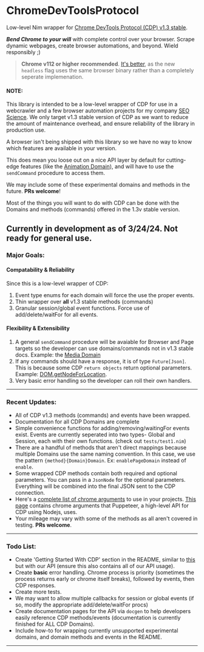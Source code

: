# ChromeDevToolsProtocol
Low-level Nim wrapper for [Chrome DevTools Protocol (CDP) v1.3 stable](https://chromedevtools.github.io/devtools-protocol/1-3/).

***Bend Chrome to your will*** with complete control over your browser. Scrape dynamic webpages, create browser automations, and beyond. Wield responsibly ;)

> **Chrome v112 or higher recommended**. [It's better](https://developer.chrome.com/docs/chromium/new-headless),
    as the new `headless` flag uses the same browser binary rather than a completely seperate implemenation.

#### NOTE:

This library is intended to be a low-level wrapper of CDP for use in a webcrawler and a few browser automation projects for my company [SEO Science](https://www.seo.science). We only target v1.3 stable version of CDP as we want to reduce the
amount of maintenance overhead, and ensure reliability of the library in
production use.

A browser isn't being shipped with this library so we have no way to know which features are available in your version.

This does mean you loose out on a nice API layer by default
for cutting-edge features (like the [Animation Domain](https://chromedevtools.github.io/devtools-protocol/tot/Animation/)), and will have to use the `sendCommand` procedure to access them.

We may include some of these experimental domains and methods in the future. **PRs welcome**!

Most of the things you will want to do with CDP can be done with the
Domains and methods (commands) offered in the 1.3v stable version.

## Currently in development as of 3/24/24. Not ready for general use. ##

### Major Goals:

#### Compatability & Reliability
Since this is a low-level wrapper of CDP:
1. Event type enums for each domain will force the use the proper events.
2. Thin wrapper over **all** v1.3 stable methods (commands)
3. Granular session/global event functions. Force use of add/delete/waitFor for all events.

#### Flexibility & Extensibility

1. A general `sendCommand` procedure will be avaiable for Browser and Page
        targets so the developer can use domains/commands not in v1.3 stable docs.
        Example: the [Media Domain](https://chromedevtools.github.io/devtools-protocol/tot/Media/)
2. If any commands should have a response, it is of
        type `Future[Json]`. This is because some CDP `return objects` return optional
        parameters. Example: [DOM.getNodeForLocation](https://chromedevtools.github.io/devtools-protocol/1-3/DOM/).
3. Very basic error handling so the developer can roll their own handlers.

---

### Recent Updates:
- All of CDP v1.3 methods (commands) and events have been wrapped.
- Documentation for all CDP Domains are complete
- Simple convenience functions for adding/removing/waitingFor events exist. Events are currently seperated into two types- Global and Session, each with their own functions. (check out `tests/test1.nim`)
- There are a handful of methods that aren't direct mappings because multiple Domains use the same naming convention. In this case, we use the pattern `{method}{Domain}Domain`. Ex: `enablePageDomain` instead of `enable`.
- Some wrapped CDP methods contain both required and optional parameters. You can pass in a `JsonNode`
        for the optional parameters. Everything will be combined into the final JSON
        sent to the CDP connection.
- Here's a [complete list of chrome arguments](https://peter.sh/experiments/chromium-command-line-switches/) to use in your projects. [This page](https://github.com/puppeteer/puppeteer/blob/main/packages/puppeteer-core/src/node/ChromeLauncher.ts) contains chrome arguments that Puppeteer, a high-level API for CDP using Nodejs, uses.
- Your mileage may vary with some of the methods as all aren't covered in testing. **PRs welcome**.

---

### Todo List:
- Create 'Getting Started With CDP' section in the README, similar to [this](https://github.com/aslushnikov/getting-started-with-cdp/blob/master/README.md) but with our API (ensure this also contains all of our API usage).
- Create **basic** error handling. Chrome process is priority (sometimes the process returns early or chrome itself breaks), followed by events, then CDP responses.
- Create more tests.
- We may want to allow multiple callbacks for session or global events (if so, modify the appropriate add/delete/waitFor procs)
- Create documentation pages for the API via `docgen` to help developers easily reference CDP methods/events (documentation is currently finished for ALL CDP Domains).
- Include how-to for wrapping currently unsupported experimental domains, and domain methods and events in the README.

---